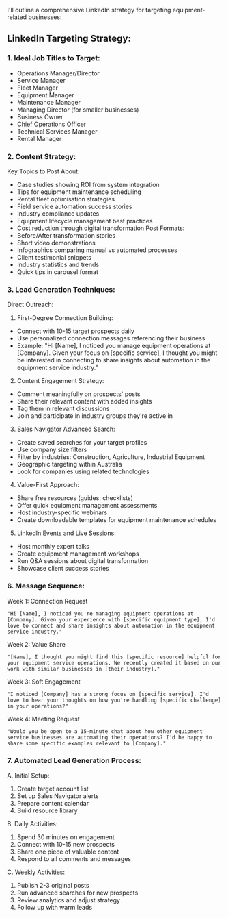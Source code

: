 I'll outline a comprehensive LinkedIn strategy for targeting equipment-related businesses:

## LinkedIn Targeting Strategy:
### 1. Ideal Job Titles to Target:
- Operations Manager/Director
- Service Manager
- Fleet Manager
- Equipment Manager
- Maintenance Manager
- Managing Director (for smaller businesses)
- Business Owner
- Chief Operations Officer
- Technical Services Manager
- Rental Manager
### 2. Content Strategy:
Key Topics to Post About:
- Case studies showing ROI from system integration
- Tips for equipment maintenance scheduling
- Rental fleet optimisation strategies
- Field service automation success stories
- Industry compliance updates
- Equipment lifecycle management best practices
- Cost reduction through digital transformation
Post Formats:
- Before/After transformation stories
- Short video demonstrations
- Infographics comparing manual vs automated processes
- Client testimonial snippets
- Industry statistics and trends
- Quick tips in carousel format

### 3. Lead Generation Techniques:
Direct Outreach:
1. First-Degree Connection Building:
- Connect with 10-15 target prospects daily
- Use personalized connection messages referencing their business
- Example: "Hi [Name], I noticed you manage equipment operations at [Company]. Given your focus on [specific service], I thought you might be interested in connecting to share insights about automation in the equipment service industry."

2. Content Engagement Strategy:
- Comment meaningfully on prospects' posts
- Share their relevant content with added insights
- Tag them in relevant discussions
- Join and participate in industry groups they're active in

3. Sales Navigator Advanced Search:
- Create saved searches for your target profiles
- Use company size filters
- Filter by industries: Construction, Agriculture, Industrial Equipment
- Geographic targeting within Australia
- Look for companies using related technologies

4. Value-First Approach:
- Share free resources (guides, checklists)
- Offer quick equipment management assessments
- Host industry-specific webinars
- Create downloadable templates for equipment maintenance schedules

5. LinkedIn Events and Live Sessions:
- Host monthly expert talks
- Create equipment management workshops
- Run Q&A sessions about digital transformation
- Showcase client success stories

### 6. Message Sequence:

Week 1: Connection Request
```
"Hi [Name], I noticed you're managing equipment operations at [Company]. Given your experience with [specific equipment type], I'd love to connect and share insights about automation in the equipment service industry."
```

Week 2: Value Share
```
"[Name], I thought you might find this [specific resource] helpful for your equipment service operations. We recently created it based on our work with similar businesses in [their industry]."
```

Week 3: Soft Engagement
```
"I noticed [Company] has a strong focus on [specific service]. I'd love to hear your thoughts on how you're handling [specific challenge] in your operations?"
```

Week 4: Meeting Request
```
"Would you be open to a 15-minute chat about how other equipment service businesses are automating their operations? I'd be happy to share some specific examples relevant to [Company]."
```

### 7. Automated Lead Generation Process:
A. Initial Setup:
1. Create target account list
2. Set up Sales Navigator alerts
3. Prepare content calendar
4. Build resource library

B. Daily Activities:
1. Spend 30 minutes on engagement
2. Connect with 10-15 new prospects
3. Share one piece of valuable content
4. Respond to all comments and messages

C. Weekly Activities:
1. Publish 2-3 original posts
2. Run advanced searches for new prospects
3. Review analytics and adjust strategy
4. Follow up with warm leads

